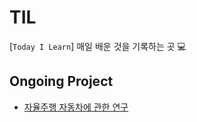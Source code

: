 # TIL
[`Today I Learn`]
매일 배운 것을 기록하는 곳 💻

## Ongoing Project
- [자율주행 자동차에 관한 연구](https://github.com/bominjang/BomBom-TIL/blob/master/autonomousDrivingVehicle/PaperReview/paper1.md)
